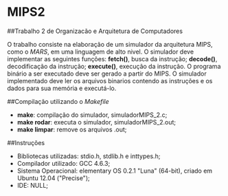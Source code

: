# MIPS2
##Trabalho 2 de Organizacão e Arquitetura de Computadores

O trabalho consiste na elaboração de um simulador da arquitetura MIPS, como o *MARS*, em uma linguagem de alto nivel. O simulador deve implementar as seguintes funções: **fetch()**, busca da instrução; **decode()**, decodificação da instrução; **execute()**, execução da instrução. O programa binário a ser executado deve ser gerado a partir do MIPS. O simulador implementado deve ler os arquivos binarios contendo as instruções e os dados para sua memória e executá-lo.

##Compilação utilizando o *Makefile*
  - **make**: compilação do simulador, simuladorMIPS_2.c;
  - **make rodar**: executa o simulador, simuladorMIPS_2.out;
  - **make limpar**: remove os arquivos .out;

##Instruções
  - Bibliotecas utilizadas: stdio.h, stdlib.h e inttypes.h;
  - Compilador utilizado: GCC 4.6.3;
  - Sistema Operacional: elementary OS 0.2.1 "Luna" (64-bit), criado em Ubuntu 12.04 ("Precise");
  - IDE: NULL;
